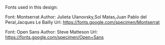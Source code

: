Fonts used in this design:

Font: Montserrat
Author: Julieta Ulanovsky,Sol Matas,Juan Pablo del Peral,Jacques Le Bailly
Url: https://fonts.google.com/specimen/Montserrat

Font: Open Sans
Author: Steve Matteson
Url: https://fonts.google.com/specimen/Open+Sans